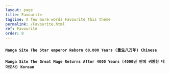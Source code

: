 ```yaml
---
layout: page
title: Favourite
tagline: A few more words Favourite this theme
permalink: /Favourite.html
ref: Favourite
order: 0
---
```



#### **````Manga Site The Star emperor Reborn 80,000 Years (重生八万年) Chinese````**
#### **````Manga Site The Great Mage Returns After 4000 Years (4000년 만에 귀환한 대마도사) Korean````**







